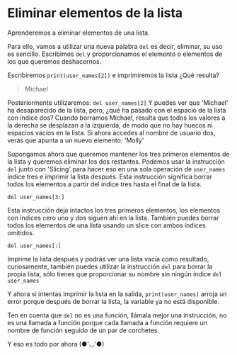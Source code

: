 # Eliminar elementos de la lista

Aprenderemos a eliminar elementos de una lista.

Para ello, vamos a utilizar una nueva palabra `del` es decir, eliminar, su uso es sencillo.
Escribimos `del` y proporcionamos el elemento o elementos de los que queremos deshacernos.

Escribiremos `print(user_names[2])` e imprimiremos la lista ¿Qué resulta?
> Michael

Posteriormente utilizaremos: `del user_names[2]`
Y puedes ver que 'Michael' ha desaparecido de la lista, pero, ¿qué ha pasado con el espacio de la lista con índice dos?
Cuando borramos Michael, resulta que todos los valores a la derecha se desplazan a la izquierda, de modo que no hay huecos ni espacios vacíos en la lista.
Si ahora accedes al nombre de usuario dos, verás que apunta a un nuevo elemento: 'Molly'

Supongamos ahora que queremos mantener los tres primeros elementos de la lista y queremos eliminar los dos restantes.
Podemos usar la instrucción `del` junto con 'Slicing' para hacer eso en una sola operación de `user_names` índice tres e imprimir la lista después.
Esta instrucción significa borrar todos los elementos a partir del índice tres hasta el final de la lista.

`del user_names[3:]`

Esta instrucción deja intactos los tres primeros elementos, los elementos con índices cero uno y dos siguen ahí en la lista.
También puedes borrar todos los elementos de una lista usando un slice con ambos índices omitidos.

`del user_names[:]`

Imprime la lista después y podrás ver una lista vacía como resultado, curiosamente, también puedes utilizar la instrucción `del` para borrar la propia lista,
sólo tienes que proporcionar su nombre sin ningún índice `del user_names`

Y ahora si intentas imprimir la lista en la salida, `print(user_names)` arroja un error porque después de borrar la lista, la variable ya no está disponible.

Ten en cuenta que `del` no es una función, llámala mejor una instrucción, no es una llamada a función porque cada llamada a función requiere un nombre de función seguido de
un par de corchetes.

Y eso es todo por ahora (●'◡'●)